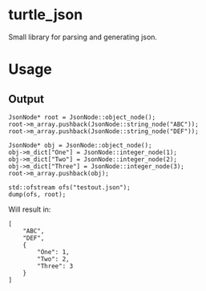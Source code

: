 # turtle_json
Small library for parsing and generating json.

# Usage
## Output
    JsonNode* root = JsonNode::object_node();
    root->m_array.pushback(JsonNode::string_node("ABC"));
    root->m_array.pushback(JsonNode::string_node("DEF"));

    JsonNode* obj = JsonNode::object_node();
    obj->m_dict["One"] = JsonNode::integer_node(1);
    obj->m_dict["Two"] = JsonNode::integer_node(2);
    obj->m_dict["Three"] = JsonNode::integer_node(3);
    root->m_array.pushback(obj);

    std::ofstream ofs("testout.json");
    dump(ofs, root);

Will result in:

    [
        "ABC",
        "DEF",
        {
            "One": 1,
            "Two": 2,
            "Three": 3
        }
    ]
